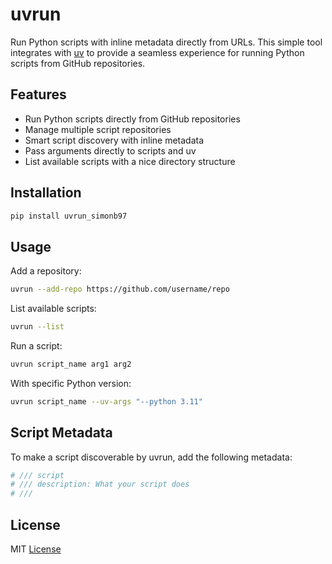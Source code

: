 # uvrun

Run Python scripts with inline metadata directly from URLs. This simple tool integrates with [uv](https://github.com/astral-sh/uv) to provide a seamless experience for running Python scripts from GitHub repositories.

## Features

- Run Python scripts directly from GitHub repositories
- Manage multiple script repositories
- Smart script discovery with inline metadata
- Pass arguments directly to scripts and uv
- List available scripts with a nice directory structure

## Installation

```bash
pip install uvrun_simonb97
```

## Usage

Add a repository:

```bash
uvrun --add-repo https://github.com/username/repo
```

List available scripts:

```bash
uvrun --list
```

Run a script:

```bash
uvrun script_name arg1 arg2
```

With specific Python version:

```bash
uvrun script_name --uv-args "--python 3.11"
```

## Script Metadata

To make a script discoverable by uvrun, add the following metadata:

```python
# /// script
# /// description: What your script does
# ///
```

## License

MIT [License](LICENSE)
